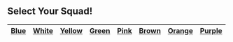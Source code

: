 ## Select Your Squad! ##
<!--
+ Note to instructor: Edit this page depending on how many squads you would like to support.
-->
| [Blue](squads/blue.md)  | [White](squads/white.md) | [Yellow](squads/yellow.md) | [Green](squads/green.md) | [Pink](squads/pink.md) | [Brown](squads/brown.md) | [Orange](squads/orange.md) | [Purple](squads/purple.md) |
|:---:|:---:|:---:|:---:|:---:|:---:|:---:|:---:| 
